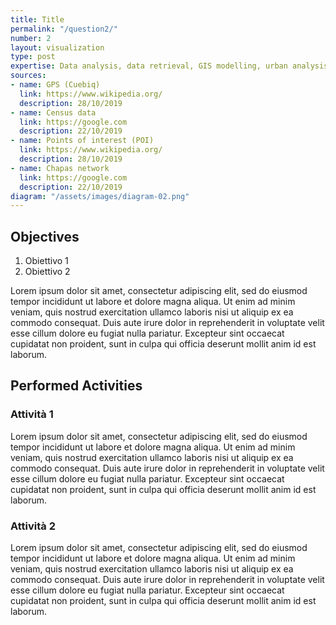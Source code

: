 ```yaml
---
title: Title
permalink: "/question2/"
number: 2
layout: visualization
type: post
expertise: Data analysis, data retrieval, GIS modelling, urban analysis
sources:
- name: GPS (Cuebiq)
  link: https://www.wikipedia.org/
  description: 28/10/2019
- name: Census data
  link: https://google.com
  description: 22/10/2019
- name: Points of interest (POI)
  link: https://www.wikipedia.org/
  description: 28/10/2019
- name: Chapas network
  link: https://google.com
  description: 22/10/2019
diagram: "/assets/images/diagram-02.png"
---
```


## Objectives
1. Obiettivo 1
2. Obiettivo 2

Lorem ipsum dolor sit amet, consectetur adipiscing elit, sed do eiusmod tempor incididunt ut labore et dolore magna aliqua. Ut enim ad minim veniam, quis nostrud exercitation ullamco laboris nisi ut aliquip ex ea commodo consequat. Duis aute irure dolor in reprehenderit in voluptate velit esse cillum dolore eu fugiat nulla pariatur. Excepteur sint occaecat cupidatat non proident, sunt in culpa qui officia deserunt mollit anim id est laborum.

## Performed Activities
### Attività 1
Lorem ipsum dolor sit amet, consectetur adipiscing elit, sed do eiusmod tempor incididunt ut labore et dolore magna aliqua. Ut enim ad minim veniam, quis nostrud exercitation ullamco laboris nisi ut aliquip ex ea commodo consequat. Duis aute irure dolor in reprehenderit in voluptate velit esse cillum dolore eu fugiat nulla pariatur. Excepteur sint occaecat cupidatat non proident, sunt in culpa qui officia deserunt mollit anim id est laborum.

### Attività 2
Lorem ipsum dolor sit amet, consectetur adipiscing elit, sed do eiusmod tempor incididunt ut labore et dolore magna aliqua. Ut enim ad minim veniam, quis nostrud exercitation ullamco laboris nisi ut aliquip ex ea commodo consequat. Duis aute irure dolor in reprehenderit in voluptate velit esse cillum dolore eu fugiat nulla pariatur. Excepteur sint occaecat cupidatat non proident, sunt in culpa qui officia deserunt mollit anim id est laborum.
